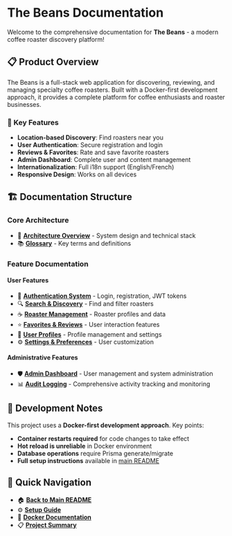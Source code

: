 # The Beans Documentation

Welcome to the comprehensive documentation for **The Beans** - a modern coffee roaster discovery platform!

## 📋 Product Overview

The Beans is a full-stack web application for discovering, reviewing, and managing specialty coffee roasters. Built with a Docker-first development approach, it provides a complete platform for coffee enthusiasts and roaster businesses.

### 🚀 Key Features
- **Location-based Discovery**: Find roasters near you
- **User Authentication**: Secure registration and login
- **Reviews & Favorites**: Rate and save favorite roasters  
- **Admin Dashboard**: Complete user and content management
- **Internationalization**: Full i18n support (English/French)
- **Responsive Design**: Works on all devices

## 🏗️ Documentation Structure

### Core Architecture
- 📐 [**Architecture Overview**](architecture.md) - System design and technical stack
- 📚 [**Glossary**](glossary.md) - Key terms and definitions

### Feature Documentation

#### User Features
- 🔐 [**Authentication System**](./auth/README.md) - Login, registration, JWT tokens
- 🔍 [**Search & Discovery**](./search/README.md) - Find and filter roasters
- ☕ [**Roaster Management**](./roasters/README.md) - Roaster profiles and data
- ⭐ [**Favorites & Reviews**](./favorites/README.md) - User interaction features
- 👤 [**User Profiles**](./profile/README.md) - Profile management and settings
- ⚙️ [**Settings & Preferences**](./settings/README.md) - User customization

#### Administrative Features  
- 🛡️ [**Admin Dashboard**](./admin/README.md) - User management and system administration
- 📊 [**Audit Logging**](./admin/audit-logging.md) - Comprehensive activity tracking and monitoring

## 🐳 Development Notes

This project uses a **Docker-first development approach**. Key points:

- **Container restarts required** for code changes to take effect
- **Hot reload is unreliable** in Docker environment  
- **Database operations** require Prisma generate/migrate
- **Full setup instructions** available in [main README](../README.md)

## 🔧 Quick Navigation

- 🏠 [**Back to Main README**](../README.md)
- ⚙️ [**Setup Guide**](../SETUP.md)  
- 🐳 [**Docker Documentation**](../DOCKER.md)
- 📋 [**Project Summary**](../PROJECT_SUMMARY.md)
